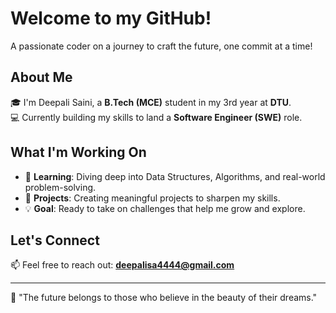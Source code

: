 # Welcome to my GitHub!
A passionate coder on a journey to craft the future, one commit at a time!

<!--
**DeepaliSaini4/DeepaliSaini4** is a ✨ _special_ ✨ repository because its `README.md` (this file) appears on your GitHub profile.
-->

## About Me  
🎓 I'm Deepali Saini, a **B.Tech (MCE)** student in my 3rd year at **DTU**.  
💻 Currently building my skills to land a **Software Engineer (SWE)** role.  

## What I'm Working On  
- 🌱 **Learning**: Diving deep into Data Structures, Algorithms, and real-world problem-solving.  
- 🚀 **Projects**: Creating meaningful projects to sharpen my skills.
- 💡 **Goal**: Ready to take on challenges that help me grow and explore.

## Let's Connect  
📫 Feel free to reach out: **deepalisa4444@gmail.com**  

---

🌟 "The future belongs to those who believe in the beauty of their dreams."
